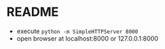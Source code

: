 # README #

* execute `python -m SimpleHTTPServer 8000`
* open browser at localhost:8000 or 127.0.0.1:8000
